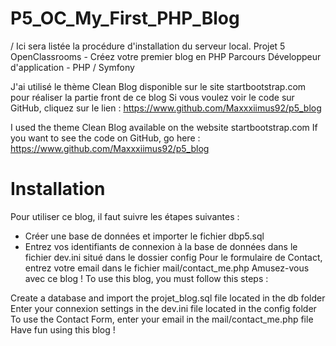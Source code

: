 # P5_OC_My_First_PHP_Blog

/ Ici sera listée la procédure d'installation du serveur local.
Projet 5 OpenClassrooms - Créez votre premier blog en PHP
Parcours Développeur d'application - PHP / Symfony

J'ai utilisé le thème Clean Blog disponible sur le site startbootstrap.com pour réaliser la partie front de ce blog Si vous voulez voir le code sur GitHub, cliquez sur le lien : https://www.github.com/Maxxxiimus92/p5_blog

I used the theme Clean Blog available on the website startbootstrap.com If you want to see the code on GitHub, go here : https://www.github.com/Maxxxiimus92/p5_blog

# Installation
Pour utiliser ce blog, il faut suivre les étapes suivantes :

- Créer une base de données et importer le fichier dbp5.sql
- Entrez vos identifiants de connexion à la base de données dans le fichier dev.ini situé dans le dossier config
Pour le formulaire de Contact, entrez votre email dans le fichier mail/contact_me.php
Amusez-vous avec ce blog !
To use this blog, you must follow this steps :

Create a database and import the projet_blog.sql file located in the db folder
Enter your connexion settings in the dev.ini file located in the config folder
To use the Contact Form, enter your email in the mail/contact_me.php file
Have fun using this blog !
